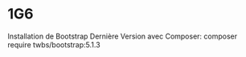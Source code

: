 # 1G6

Installation de Bootstrap Dernière Version avec Composer:
composer require twbs/bootstrap:5.1.3
